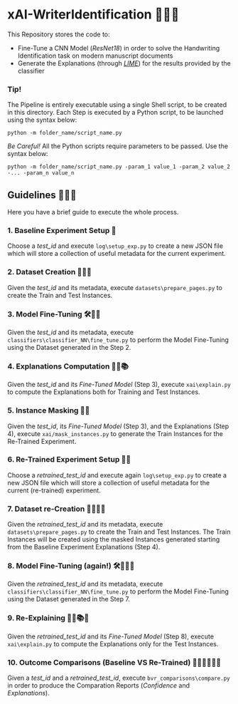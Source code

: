 # xAI-WriterIdentification 🧠🤖📄
This Repository stores the code to:
- Fine-Tune a CNN Model (_ResNet18_) in order to solve the Handwriting Identification task on modern manuscript documents
- Generate the Explanations (through [_LIME_](https://github.com/marcotcr/lime)) for the results provided by the classifier

### Tip!
The Pipeline is entirely executable using a single Shell script, to be created in this directory.
Each Step is executed by a Python script, to be launched using the syntax below:

`python -m folder_name/script_name.py`

*Be Careful!* All the Python scripts require parameters to be passed. Use the syntax below:

`python -m folder_name/script_name.py -param_1 value_1 -param_2 value_2 -... -param_n value_n`

## Guidelines 👨🏻‍🏫
Here you have a brief guide to execute the whole process.

### 1. Baseline Experiment Setup 🔧
Choose a _test_id_ and execute `log\setup_exp.py` to create a new JSON file which will store a collection of useful metadata for the current experiment.

### 2. Dataset Creation 📄📄📄
Given the _test_id_ and its metadata, execute `datasets\prepare_pages.py` to create the Train and Test Instances.

### 3. Model Fine-Tuning 🛠️🧠🤖
Given the _test_id_ and its metadata, execute `classifiers\classifier_NN\fine_tune.py` to perform the Model Fine-Tuning using the Dataset generated in the Step 2.

### 4. Explanations Computation 🧠🤖📚
Given the _test_id_ and its _Fine-Tuned Model_ (Step 3), execute `xai\explain.py` to compute the Explanations both for Training and Test Instances.

### 5. Instance Masking 📄🤬
Given the _test_id_, its _Fine-Tuned Model_ (Step 3), and the Explanations (Step 4), execute `xai/mask_instances.py` to generate the Train Instances for the Re-Trained Experiment.

### 6. Re-Trained Experiment Setup 🔧🔄
Choose a _retrained_test_id_ and execute again `log\setup_exp.py` to create a new JSON file which will store a collection of useful metadata for the current (re-trained) experiment.

### 7. Dataset re-Creation 📄📄📄🔄
Given the _retrained_test_id_ and its metadata, execute `datasets\prepare_pages.py` to create the Train and Test Instances. The Train Instances will be created using the masked Instances generated starting from the Baseline Experiment Explanations (Step 4).

### 8. Model Fine-Tuning (again!) 🛠️🧠🤖🔄
Given the _retrained_test_id_ and its metadata, execute `classifiers\classifier_NN\fine_tune.py` to perform the Model Fine-Tuning using the Dataset generated in the Step 7.

### 9. Re-Explaining 🧠🤖📚🔄
Given the _retrained_test_id_ and its _Fine-Tuned Model_ (Step 8), execute `xai\explain.py` to compute the Explanations only for the Test Instances.

### 10. Outcome Comparisons (Baseline VS Re-Trained) 🧠🤖🆚🧠🤖🔄
Given a _test_id_ and a _retrained_test_id_, execute `bvr_comparisons\compare.py` in order to produce the Comparation Reports (_Confidence_ and _Explanations_).
